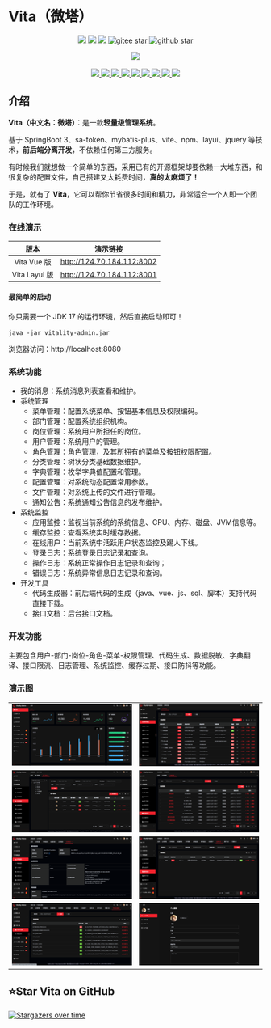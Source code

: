 # Vita（微塔）

<p align="center">	
	<a target="_blank" href="https://search.maven.org/search?q=g:%22com.github.mengweijin%22%20AND%20a:%22vitality-parent%22">
		<img src="https://img.shields.io/maven-central/v/com.github.mengweijin/vitality-parent" />
	</a>
	<a target="_blank" href="https://github.com/mengweijin/vitality/blob/master/LICENSE">
		<img src="https://img.shields.io/badge/license-Apache2.0-blue.svg" />
	</a>
	<a target="_blank" href="https://www.oracle.com/technetwork/java/javase/downloads/index.html">
		<img src="https://img.shields.io/badge/JDK-17-green.svg" />
	</a>
	<a target="_blank" href="https://gitee.com/mengweijin/vitality/stargazers">
		<img src="https://gitee.com/mengweijin/vitality/badge/star.svg?theme=dark" alt='gitee star'/>
	</a>
	<a target="_blank" href='https://github.com/mengweijin/vitality'>
		<img src="https://img.shields.io/github/stars/mengweijin/vitality.svg?style=social" alt="github star"/>
	</a>
</p>

<p align="center">
    <a target="_blank" href="https://sonarcloud.io/summary/overall?id=mengweijin_vitality&branch=master">
		<img src="https://sonarcloud.io/api/project_badges/quality_gate?project=mengweijin_vitality&branch=master" />
	</a>
</p>

<p align="center">
	<a target="_blank" href="https://sonarcloud.io/summary/overall?id=mengweijin_vitality&branch=master">
		<img src="https://sonarcloud.io/api/project_badges/measure?project=mengweijin_vitality&metric=alert_status&branch=master" />
	</a>
    <a target="_blank" href="https://sonarcloud.io/summary/overall?id=mengweijin_vitality&branch=master">
		<img src="https://sonarcloud.io/api/project_badges/measure?project=mengweijin_vitality&metric=reliability_rating&branch=master" />
	</a>
    <a target="_blank" href="https://sonarcloud.io/summary/overall?id=mengweijin_vitality&branch=master">
		<img src="https://sonarcloud.io/api/project_badges/measure?project=mengweijin_vitality&metric=security_rating&branch=master" />
	</a>
    <a target="_blank" href="https://sonarcloud.io/summary/overall?id=mengweijin_vitality&branch=master">
		<img src="https://sonarcloud.io/api/project_badges/measure?project=mengweijin_vitality&metric=sqale_rating&branch=master" />
	</a>
    <a target="_blank" href="https://sonarcloud.io/summary/overall?id=mengweijin_vitality&branch=master">
		<img src="https://sonarcloud.io/api/project_badges/measure?project=mengweijin_vitality&metric=vulnerabilities&branch=master" />
	</a>
    <a target="_blank" href="https://sonarcloud.io/summary/overall?id=mengweijin_vitality&branch=master">
		<img src="https://sonarcloud.io/api/project_badges/measure?project=mengweijin_vitality&metric=bugs&branch=master" />
	</a>
    <a target="_blank" href="https://sonarcloud.io/summary/overall?id=mengweijin_vitality&branch=master">
		<img src="https://sonarcloud.io/api/project_badges/measure?project=mengweijin_vitality&metric=ncloc&branch=master" />
	</a>
    <a target="_blank" href="https://sonarcloud.io/summary/overall?id=mengweijin_vitality&branch=master">
		<img src="https://sonarcloud.io/api/project_badges/measure?project=mengweijin_vitality&metric=duplicated_lines_density&branch=master" />
	</a>
    <a target="_blank" href="https://sonarcloud.io/summary/overall?id=mengweijin_vitality&branch=master">
		<img src="https://sonarcloud.io/api/project_badges/measure?project=mengweijin_vitality&metric=code_smells&branch=master" />
	</a>
    <a style="display: none;" target="_blank" href="https://sonarcloud.io/summary/overall?id=mengweijin_vitality&branch=master">
		<img src="https://sonarcloud.io/api/project_badges/measure?project=mengweijin_vitality&metric=coverage&branch=master" />
	</a>
</p>

## 介绍

**Vita（中文名：微塔）**：是一款**轻量级管理系统**。

基于 SpringBoot 3、sa-token、mybatis-plus、vite、npm、layui、jquery 等技术，**前后端分离开发**，不依赖任何第三方服务。

有时候我们就想做一个简单的东西，采用已有的开源框架却要依赖一大堆东西，和很复杂的配置文件，自己搭建又太耗费时间，**真的太麻烦了！**

于是，就有了 **Vita**，它可以帮你节省很多时间和精力，非常适合一个人即一个团队的工作环境。

### 在线演示
|        版本         |            演示链接            |
|:-----------------:|:--------------------------:|
|    Vita Vue 版     | http://124.70.184.112:8002 |
|   Vita Layui 版    | http://124.70.184.112:8001 |

#### 最简单的启动

你只需要一个 JDK 17 的运行环境，然后直接启动即可！

```shell
java -jar vitality-admin.jar
```

浏览器访问：http://localhost:8080

### 系统功能

- 我的消息：系统消息列表查看和维护。
- 系统管理
  - 菜单管理：配置系统菜单、按钮基本信息及权限编码。
  - 部门管理：配置系统组织机构。
  - 岗位管理：系统用户所担任的岗位。
  - 用户管理：系统用户的管理。
  - 角色管理：角色管理，及其所拥有的菜单及按钮权限配置。
  - 分类管理：树状分类基础数据维护。
  - 字典管理：枚举字典值配置和管理。
  - 配置管理：对系统动态配置常用参数。
  - 文件管理：对系统上传的文件进行管理。
  - 通知公告：系统通知公告信息的发布维护。
- 系统监控 
  - 应用监控：监视当前系统的系统信息、CPU、内存、磁盘、JVM信息等。
  - 缓存监控：查看系统实时缓存数据。
  - 在线用户：当前系统中活跃用户状态监控及踢人下线。
  - 登录日志：系统登录日志记录和查询。
  - 操作日志：系统正常操作日志记录和查询；
  - 错误日志：系统异常信息日志记录和查询。
- 开发工具
  - 代码生成器：前后端代码的生成（java、vue、js、sql、脚本）支持代码直接下载。
  - 接口文档：后台接口文档。

### 开发功能

主要包含用户-部门-岗位-角色-菜单-权限管理、代码生成、数据脱敏、字典翻译、接口限流、日志管理、系统监控、缓存过期、接口防抖等功能。

### 演示图
|                                    |                                    |    
|-----------------------------------:|:-----------------------------------|
| ![image](docs/readme/images/1.png) | ![image](docs/readme/images/2.png) | 
| ![image](docs/readme/images/3.png) | ![image](docs/readme/images/4.png) | 
| ![image](docs/readme/images/5.png) | ![image](docs/readme/images/6.png) | 
| ![image](docs/readme/images/7.png) | ![image](docs/readme/images/8.png) |

## ⭐Star Vita on GitHub

[![Stargazers over time](https://starchart.cc/mengweijin/vitality.svg)](https://starchart.cc/mengweijin/vitality)
